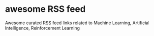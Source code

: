 # awesome RSS feed
Awesome curated RSS feed links related to Machine Learning, Artificial Intelligence, Reinforcement Learning
